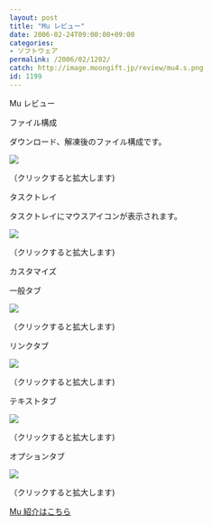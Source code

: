 ```yaml
---
layout: post
title: "Mu レビュー"
date: 2006-02-24T09:00:00+09:00
categories:
- ソフトウェア
permalink: /2006/02/1202/
catch: http://image.moongift.jp/review/mu4.s.png
id: 1199
---
```

Mu レビュー  
<!--more-->

ファイル構成

  

ダウンロード、解凍後のファイル構成です。

  

[![](http://image.moongift.jp/review/mu1.s.png)](http://image.moongift.jp/review/mu1.png)  
  
（クリックすると拡大します)

  

タスクトレイ

  

タスクトレイにマウスアイコンが表示されます。

  

[![](http://image.moongift.jp/review/mu2.s.png)](http://image.moongift.jp/review/mu2.png)  
  
（クリックすると拡大します)

  

カスタマイズ

  

一般タブ

  

[![](http://image.moongift.jp/review/mu3.s.png)](http://image.moongift.jp/review/mu3.png)  
  
（クリックすると拡大します)

  

リンクタブ

  

[![](http://image.moongift.jp/review/mu4.s.png)](http://image.moongift.jp/review/mu4.png)  
  
（クリックすると拡大します)

  

テキストタブ

  

[![](http://image.moongift.jp/review/mu5.s.png)](http://image.moongift.jp/review/mu5.png)  
  
（クリックすると拡大します)

  

オプションタブ

  

[![](http://image.moongift.jp/review/mu6.s.png)](http://image.moongift.jp/review/mu6.png)  
  
（クリックすると拡大します)

  

[Mu 紹介はこちら](http://fw.moongift.jp/intro/i-1196.html)

